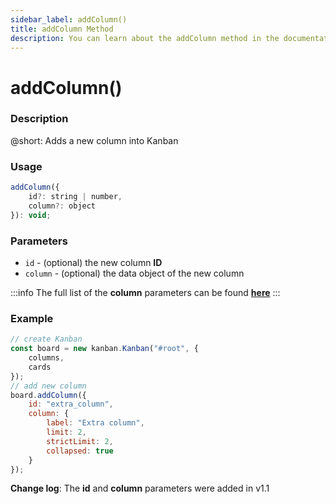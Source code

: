 ```yaml
---
sidebar_label: addColumn()
title: addColumn Method
description: You can learn about the addColumn method in the documentation of the DHTMLX JavaScript Kanban library. Browse developer guides and API reference, try out code examples and live demos, and download a free 30-day evaluation version of DHTMLX Kanban.
---
```


# addColumn()

### Description

@short: Adds a new column into Kanban

### Usage

~~~jsx {}
addColumn({
	id?: string | number,
	column?: object
}): void;
~~~

### Parameters

- `id` - (optional) the new column **ID**
- `column` - (optional) the data object of the new column 

:::info
The full list of the **column** parameters can be found [**here**](api/config/js_kanban_columns_config.md)
:::

### Example

~~~jsx {7-15}
// create Kanban
const board = new kanban.Kanban("#root", {
	columns,
	cards
});
// add new column
board.addColumn({
	id: "extra_column",
	column: {
		label: "Extra column",
		limit: 2,
		strictLimit: 2,
		collapsed: true
	}
});
~~~

**Change log**: The **id** and **column** parameters were added in v1.1